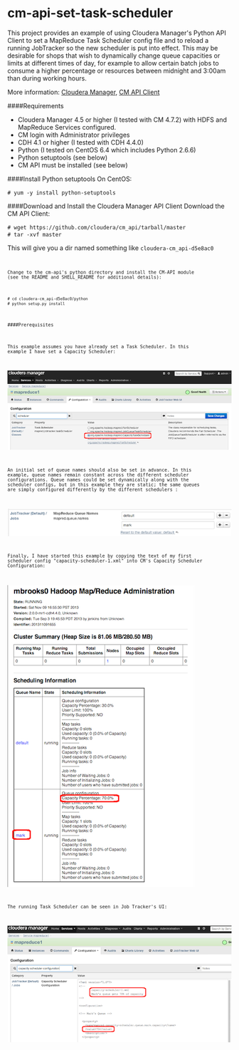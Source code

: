 
cm-api-set-task-scheduler
=======================

This project provides an example of using Cloudera Manager's Python API Client to set a MapReduce Task Scheduler config file and to reload a running JobTracker so the new scheduler is put into effect.  This may be desirable for shops that wish to dynamically change queue capacities or limits at different times of day, for example to allow certain batch jobs to consume a higher percentage or resources between midnight and 3:00am than during working hours.

More information: [Cloudera Manager](http://www.cloudera.com/content/cloudera/en/products/cloudera-manager.html), [CM API Client](http://cloudera.github.io/cm_api/)




####Requirements
- Cloudera Manager 4.5 or higher (I tested with CM 4.7.2) with HDFS and MapReduce Services configured. 
- CM login with Administrator privileges
- CDH 4.1 or higher (I tested with CDH 4.4.0)
- Python (I tested on CentOS 6.4 which includes Python 2.6.6)
- Python setuptools (see below)
- CM API must be installed (see below)


####Install Python setuptools
On CentOS:

    # yum -y install python-setuptools


####Download and Install the Cloudera Manager API Client
Download the CM API Client:

    # wget https://github.com/cloudera/cm_api/tarball/master
    # tar -xvf master

This will give you a dir named something like <code>cloudera-cm_api-d5e8ac0<code>

Change to the cm-api's python directory and install the CM-API module (see the README and SHELL_README for additional details):

    # cd cloudera-cm_api-d5e8ac0/python
    # python setup.py install

####Prerequisites

This example assumes you have already set a Task Scheduler.  In this example I have set a Capacity Scheduler:

![](images/image-1.jpg)

An initial set of queue names should also be set in advance.  In this example, queue names remain constant across the different scheduler configurations.  Queue names could be set dynamically along with the scheduler configs, but in this example they are static; the same queues are simply configured differently by the different schedulers :

![](images/image-2.jpg)

Finally, I have started this example by copying the text of my first scheduler config "capacity-scheduler-1.xml" into CM's Capacity Scheduler Configuration:

![](images/image-3.jpg)

The running Task Scheduler can be seen in Job Tracker's UI:

![](images/image-4.jpg)
